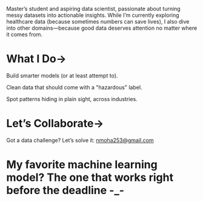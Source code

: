 Master’s student and aspiring data scientist, passionate about turning messy datasets into actionable insights. While I’m currently exploring healthcare data (because sometimes numbers can save lives), I also dive into other domains—because good data deserves attention no matter where it comes from.

# What I Do->
Build smarter models (or at least attempt to).

Clean data that should come with a "hazardous" label.

Spot patterns hiding in plain sight, across industries.

# Let’s Collaborate->
Got a data challenge? Let’s solve it: nmoha253@gmail.com

# My favorite machine learning model? The one that works right before the deadline -_-
<!---
Naji4/Naji4 is a ✨ special ✨ repository because its `README.md` (this file) appears on your GitHub profile.
You can click the Preview link to take a look at your changes.
--->
